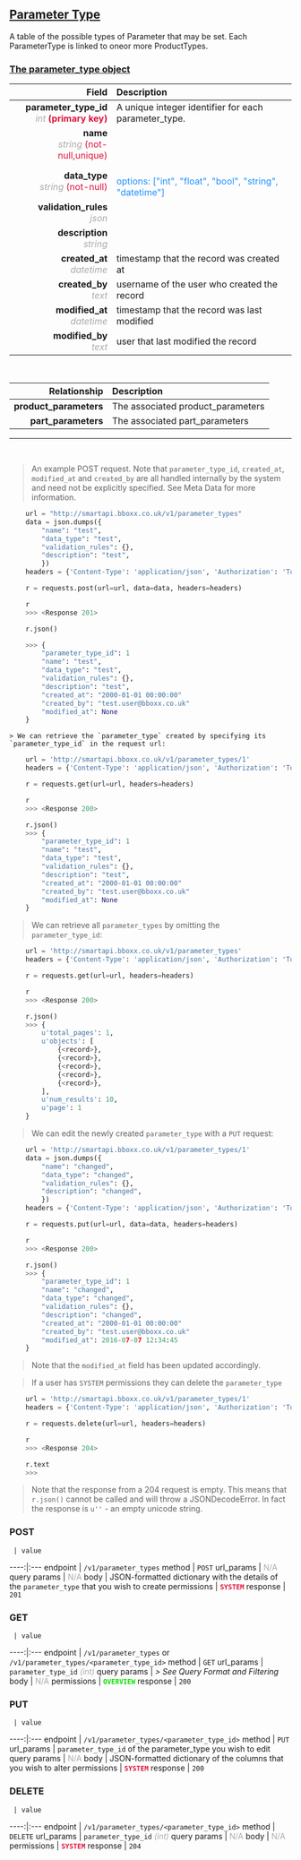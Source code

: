 ## <u>Parameter Type</u>
A table of the possible types of Parameter that may be set. Each ParameterType is linked to oneor more ProductTypes.


### <u>The parameter_type object</u>

Field | Description
------:|:------------
__parameter_type_id__ <br><font color="DarkGray">_int_</font> <font color="Crimson">__(primary key)__</font> | A unique integer identifier for each parameter_type.
__name__ <br><font color="DarkGray">_string_</font> <font color="Crimson">(not-null,unique)</font> | 
__data_type__ <br><font color="DarkGray">_string_</font> <font color="Crimson">(not-null)</font> | <br><font color="DodgerBlue">options: ["int", "float", "bool", "string", "datetime"]</font>
__validation_rules__ <br><font color="DarkGray">_json_</font> <font color="Crimson"></font> | 
__description__ <br><font color="DarkGray">_string_</font> <font color="Crimson"></font> | 
__created_at__  <br><font color="DarkGray">_datetime_</font> | timestamp that the record was created at
__created_by__  <br><font color="DarkGray">_text_</font>| username of the user who created the record
__modified_at__ <br><font color="DarkGray">_datetime_</font>| timestamp that the record was last modified
__modified_by__ <br><font color="DarkGray">_text_</font>| user that last modified the record

<br>

Relationship | Description
-------------:|:------------
__product_parameters__ | The associated product_parameters
__part_parameters__ | The associated part_parameters


<hr>
<br>

> An example POST request. Note that `parameter_type_id`, `created_at`, `modified_at` and `created_by` are all handled internally by the system and need not be explicitly specified. See Meta Data for more information.

```python
    url = "http://smartapi.bboxx.co.uk/v1/parameter_types"
    data = json.dumps({
		"name": "test",
		"data_type": "test",
		"validation_rules": {},
		"description": "test",
		})
    headers = {'Content-Type': 'application/json', 'Authorization': 'Token token=A_VALID_TOKEN'}

    r = requests.post(url=url, data=data, headers=headers)

    r
    >>> <Response 201>

    r.json()

    >>> {
		"parameter_type_id": 1
		"name": "test",
		"data_type": "test",
		"validation_rules": {},
		"description": "test",
		"created_at": "2000-01-01 00:00:00"
		"created_by": "test.user@bboxx.co.uk"
		"modified_at": None
	}
```

    > We can retrieve the `parameter_type` created by specifying its `parameter_type_id` in the request url:

```python
    url = 'http://smartapi.bboxx.co.uk/v1/parameter_types/1'
    headers = {'Content-Type': 'application/json', 'Authorization': 'Token token=A_VALID_TOKEN'}

    r = requests.get(url=url, headers=headers)

    r
    >>> <Response 200>

    r.json()
    >>> {
		"parameter_type_id": 1
		"name": "test",
		"data_type": "test",
		"validation_rules": {},
		"description": "test",
		"created_at": "2000-01-01 00:00:00"
		"created_by": "test.user@bboxx.co.uk"
		"modified_at": None
	}
```

> We can retrieve all `parameter_types` by omitting the `parameter_type_id`:

```python
    url = 'http://smartapi.bboxx.co.uk/v1/parameter_types'
    headers = {'Content-Type': 'application/json', 'Authorization': 'Token token=A_VALID_TOKEN'}

    r = requests.get(url=url, headers=headers)

    r
    >>> <Response 200>

    r.json()
    >>> {
        u'total_pages': 1,
        u'objects': [
            {<record>},
            {<record>},
            {<record>},
            {<record>},
            {<record>},
        ],
        u'num_results': 10,
        u'page': 1
    }
```

> We can edit the newly created `parameter_type` with a `PUT` request:

```python
    url = 'http://smartapi.bboxx.co.uk/v1/parameter_types/1'
    data = json.dumps({
		"name": "changed",
		"data_type": "changed",
		"validation_rules": {},
		"description": "changed",
		})
    headers = {'Content-Type': 'application/json', 'Authorization': 'Token token=A_VALID_TOKEN'}

    r = requests.put(url=url, data=data, headers=headers)

    r
    >>> <Response 200>

    r.json()
    >>> {
		"parameter_type_id": 1
		"name": "changed",
		"data_type": "changed",
		"validation_rules": {},
		"description": "changed",
		"created_at": "2000-01-01 00:00:00"
		"created_by": "test.user@bboxx.co.uk"
		"modified_at": 2016-07-07 12:34:45
	}
```
> Note that the `modified_at` field has been updated accordingly.

> If a user has `SYSTEM` permissions they can delete the `parameter_type`

```python
    url = 'http://smartapi.bboxx.co.uk/v1/parameter_types/1'
    headers = {'Content-Type': 'application/json', 'Authorization': 'Token token=A_VALID_TOKEN'}

    r = requests.delete(url=url, headers=headers)

    r
    >>> <Response 204>

    r.text
    >>>
```
> Note that the response from a 204 request is empty. This means that `r.json()` cannot be called and will throw a JSONDecodeError. In fact the response is `u''` - an empty unicode string.



### POST
     | value
 ----:|:---
endpoint | `/v1/parameter_types`
method | `POST`
url_params | <font color="DarkGray">N/A</font>
query params | <font color="DarkGray">N/A</font>
body | JSON-formatted dictionary with the details of the `parameter_type` that you wish to create
permissions | <font color="Crimson">__`SYSTEM`__</font>
response | `201`

### GET
     | value
 ----:|:---
endpoint | `/v1/parameter_types` or `/v1/parameter_types/<parameter_type_id>`
method | `GET`
url_params | `parameter_type_id` <font color="DarkGray">_(int)_</font>
query params | *> See Query Format and Filtering*
body | <font color="DarkGray">N/A</font>
permissions | <font color="Jade">__`OVERVIEW`__</font>
response | `200`

### PUT
     | value
 ----:|:---
endpoint | `/v1/parameter_types/<parameter_type_id>`
method | `PUT`
url_params | `parameter_type_id` of the parameter_type you wish to edit
query params | <font color="DarkGray">N/A</font>
body | JSON-formatted dictionary of the columns that you wish to alter
permissions | <font color="Crimson">__`SYSTEM`__</font>
response | `200`

### DELETE
     | value
 ----:|:---
endpoint | `/v1/parameter_types/<parameter_type_id>`
method | `DELETE`
url_params | `parameter_type_id` <font color="DarkGray">_(int)_</font>
query params | <font color="DarkGray">N/A</font>
body | <font color="DarkGray">N/A</font>
permissions | <font color="Crimson">__`SYSTEM`__</font>
response | `204`

    